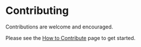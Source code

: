 # Contributing

Contributions are welcome and encouraged.

Please see the [How to Contribute](https://reasonml-editor.github.io/reasonml-idea-plugin/docs/contributing/how-to-contribute) page to get started.

